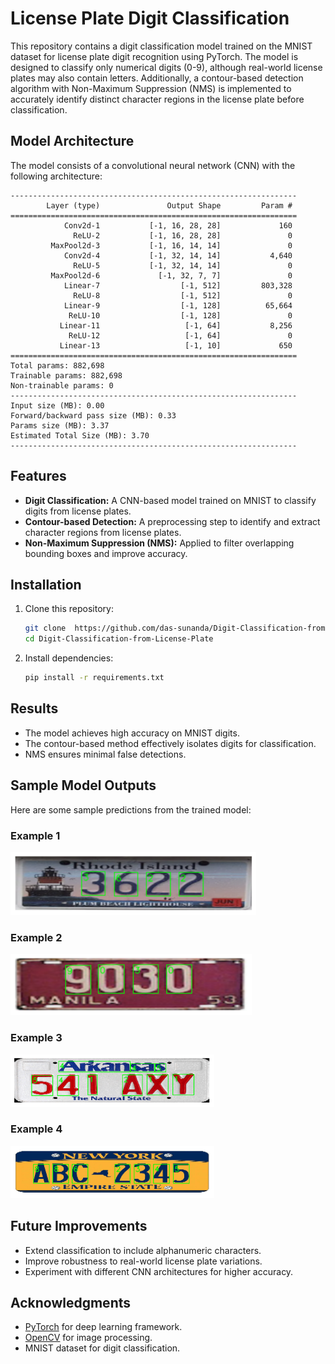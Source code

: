 # License Plate Digit Classification

This repository contains a digit classification model trained on the MNIST dataset for license plate digit recognition using PyTorch. The model is designed to classify only numerical digits (0-9), although real-world license plates may also contain letters. Additionally, a contour-based detection algorithm with Non-Maximum Suppression (NMS) is implemented to accurately identify distinct character regions in the license plate before classification.

## Model Architecture

The model consists of a convolutional neural network (CNN) with the following architecture:

```
----------------------------------------------------------------
        Layer (type)               Output Shape         Param #
================================================================
            Conv2d-1           [-1, 16, 28, 28]             160
              ReLU-2           [-1, 16, 28, 28]               0
         MaxPool2d-3           [-1, 16, 14, 14]               0
            Conv2d-4           [-1, 32, 14, 14]           4,640
              ReLU-5           [-1, 32, 14, 14]               0
         MaxPool2d-6             [-1, 32, 7, 7]               0
            Linear-7                  [-1, 512]         803,328
              ReLU-8                  [-1, 512]               0
            Linear-9                  [-1, 128]          65,664
             ReLU-10                  [-1, 128]               0
           Linear-11                   [-1, 64]           8,256
             ReLU-12                   [-1, 64]               0
           Linear-13                   [-1, 10]             650
================================================================
Total params: 882,698
Trainable params: 882,698
Non-trainable params: 0
----------------------------------------------------------------
Input size (MB): 0.00
Forward/backward pass size (MB): 0.33
Params size (MB): 3.37
Estimated Total Size (MB): 3.70
----------------------------------------------------------------
```

## Features
- **Digit Classification:** A CNN-based model trained on MNIST to classify digits from license plates.
- **Contour-based Detection:** A preprocessing step to identify and extract character regions from license plates.
- **Non-Maximum Suppression (NMS):** Applied to filter overlapping bounding boxes and improve accuracy.

## Installation
1. Clone this repository:
   ```bash
   git clone  https://github.com/das-sunanda/Digit-Classification-from-License-Plate.git
   cd Digit-Classification-from-License-Plate
   ```
2. Install dependencies:
   ```bash
   pip install -r requirements.txt
   ```

## Results
- The model achieves high accuracy on MNIST digits.
- The contour-based method effectively isolates digits for classification.
- NMS ensures minimal false detections.

## Sample Model Outputs
Here are some sample predictions from the trained model:

### Example 1
![Prediction 1](outputs/sample1.png)

### Example 2
![Prediction 2](outputs/sample2.png)

### Example 3
![Prediction 3](outputs/arkansas.png)

### Example 4
![Prediction 4](outputs/newyork.png)

## Future Improvements
- Extend classification to include alphanumeric characters.
- Improve robustness to real-world license plate variations.
- Experiment with different CNN architectures for higher accuracy.


## Acknowledgments
- [PyTorch](https://pytorch.org/) for deep learning framework.
- [OpenCV](https://opencv.org/) for image processing.
- MNIST dataset for digit classification.
